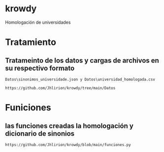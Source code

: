 # krowdy
Homologación de universidades

# Tratamiento
## Tratameinto de los datos y cargas de archivos en su respectivo formato
    Datos\sinonimos_universidade.json y Datos\universidad_homologada.csv
    
    https://github.com/Jhlirion/krowdy/tree/main/Datos


# Funiciones
## las funciones creadas la homologación y dicionario de sinonios

    https://github.com/Jhlirion/krowdy/blob/main/funciones.py

